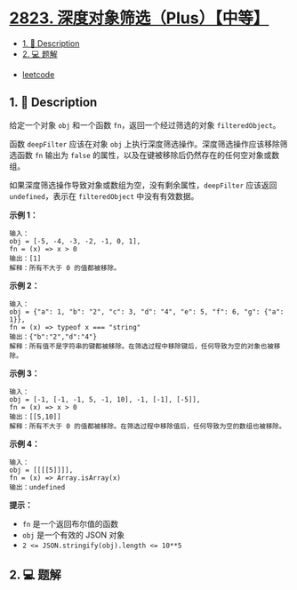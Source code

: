# [2823. 深度对象筛选（Plus）【中等】](https://github.com/Tdahuyou/leetcode/tree/main/2823.%20%E6%B7%B1%E5%BA%A6%E5%AF%B9%E8%B1%A1%E7%AD%9B%E9%80%89%EF%BC%88Plus%EF%BC%89%E3%80%90%E4%B8%AD%E7%AD%89%E3%80%91)

<!-- region:toc -->
- [1. 📝 Description](#1--description)
- [2. 💻 题解](#2--题解)
<!-- endregion:toc -->
- [leetcode](https://leetcode.cn/problems/deep-object-filter)

## 1. 📝 Description

给定一个对象 `obj` 和一个函数 `fn`，返回一个经过筛选的对象 `filteredObject`。

函数 `deepFilter` 应该在对象 `obj` 上执行深度筛选操作。深度筛选操作应该移除筛选函数 `fn` 输出为 `false` 的属性，以及在键被移除后仍然存在的任何空对象或数组。

如果深度筛选操作导致对象或数组为空，没有剩余属性，`deepFilter` 应该返回 `undefined`，表示在 `filteredObject` 中没有有效数据。

**示例 1：**
```
输入：
obj = [-5, -4, -3, -2, -1, 0, 1],
fn = (x) => x > 0
输出：[1]
解释：所有不大于 0 的值都被移除。
```
**示例 2：**
```
输入：
obj = {"a": 1, "b": "2", "c": 3, "d": "4", "e": 5, "f": 6, "g": {"a": 1}},
fn = (x) => typeof x === "string"
输出：{"b":"2","d":"4"}
解释：所有值不是字符串的键都被移除。在筛选过程中移除键后，任何导致为空的对象也被移除。
```
**示例 3：**
```
输入：
obj = [-1, [-1, -1, 5, -1, 10], -1, [-1], [-5]],
fn = (x) => x > 0
输出：[[5,10]]
解释：所有不大于 0 的值都被移除。在筛选过程中移除值后，任何导致为空的数组也被移除。
```
**示例 4：**
```
输入：
obj = [[[[5]]]],
fn = (x) => Array.isArray(x)
输出：undefined
```
**提示：**

- `fn` 是一个返回布尔值的函数
- `obj` 是一个有效的 JSON 对象
- `2 <= JSON.stringify(obj).length <= 10**5`

## 2. 💻 题解

```

```




